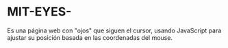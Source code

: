 # MIT-EYES-
Es una página web con "ojos" que siguen el cursor, usando JavaScript para ajustar su posición basada en las coordenadas del mouse.
